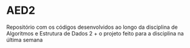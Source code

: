 # AED2
Repositório com os códigos desenvolvidos ao longo da disciplina de Algoritmos e Estrutura de Dados 2 + o projeto feito para a disciplina na última semana
